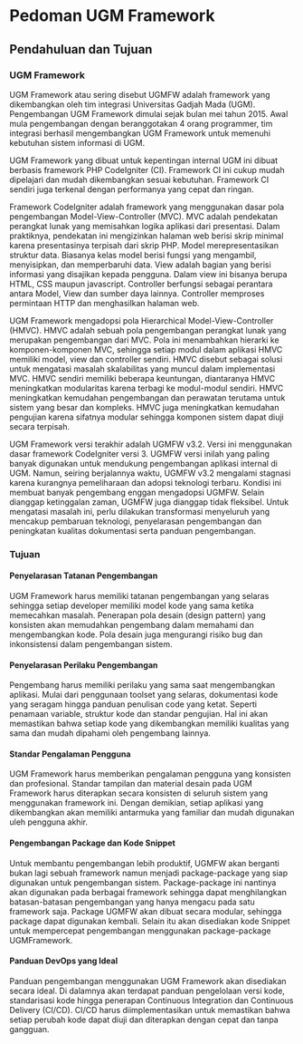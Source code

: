 # Pedoman UGM Framework

## Pendahuluan dan Tujuan
### UGM Framework
UGM Framework atau sering disebut UGMFW adalah framework yang dikembangkan oleh tim integrasi Universitas Gadjah Mada (UGM). Pengembangan UGM Framework dimulai sejak bulan mei tahun 2015. Awal mula pengembangan dengan beranggotakan 4 orang programmer, tim integrasi berhasil mengembangkan UGM Framework untuk memenuhi kebutuhan sistem informasi di UGM.

UGM Framework yang dibuat untuk kepentingan internal UGM ini dibuat berbasis framework PHP CodeIgniter (CI). Framework CI ini cukup mudah dipelajari dan mudah dikembangkan sesuai kebutuhan. Framework CI sendiri juga terkenal dengan performanya yang cepat dan ringan.

Framework CodeIgniter adalah framework yang menggunakan dasar pola pengembangan Model-View-Controller (MVC). MVC adalah pendekatan perangkat lunak yang memisahkan logika aplikasi dari presentasi. Dalam praktiknya, pendekatan ini mengizinkan halaman web berisi skrip minimal karena presentasinya terpisah dari skrip PHP. Model merepresentasikan struktur data. Biasanya kelas model berisi fungsi yang mengambil, menyisipkan, dan memperbaruhi data. View adalah bagian yang berisi informasi yang disajikan kepada pengguna. Dalam view ini bisanya berupa HTML, CSS maupun javascript. Controller berfungsi sebagai perantara antara Model, View dan sumber daya lainnya. Controller memproses permintaan HTTP dan menghasilkan halaman web.

UGM Framework mengadopsi pola Hierarchical Model-View-Controller (HMVC). HMVC adalah sebuah pola pengembangan perangkat lunak yang merupakan pengembangan dari MVC. Pola ini menambahkan hierarki ke komponen-komponen MVC, sehingga setiap modul dalam aplikasi HMVC memiliki model, view dan controller sendiri. HMVC disebut sebagai solusi untuk mengatasi masalah skalabilitas yang muncul dalam implementasi MVC. HMVC sendiri memiliki beberapa keuntungan, diantaranya HMVC meningkatkan modularitas karena terbagi ke modul-modul sendiri. HMVC meningkatkan kemudahan pengembangan dan perawatan terutama untuk sistem yang besar dan kompleks. HMVC juga meningkatkan kemudahan pengujian karena sifatnya modular sehingga komponen sistem dapat diuji secara terpisah.

UGM Framework versi terakhir adalah UGMFW v3.2. Versi ini menggunakan dasar framework CodeIgniter versi 3. UGMFW versi inilah yang paling banyak digunakan untuk mendukung pengembangan aplikasi internal di UGM. Namun, seiring berjalannya waktu, UGMFW v3.2 mengalami stagnasi karena kurangnya pemeliharaan dan adopsi teknologi terbaru. Kondisi ini membuat banyak pengembang enggan mengadopsi UGMFW. Selain dianggap ketinggalan zaman, UGMFW juga dianggap tidak fleksibel. Untuk mengatasi masalah ini, perlu dilakukan transformasi menyeluruh yang mencakup pembaruan teknologi, penyelarasan pengembangan dan peningkatan kualitas dokumentasi serta panduan pengembangan.
### Tujuan
#### Penyelarasan Tatanan Pengembangan
UGM Framework harus memiliki tatanan pengembangan yang selaras sehingga setiap developer memiliki model kode yang sama ketika memecahkan masalah. Penerapan pola desain (design pattern) yang konsisten akan memudahkan pengembang dalam memahami dan mengembangkan kode. Pola desain juga mengurangi risiko bug dan inkonsistensi dalam pengembangan sistem.
#### Penyelarasan Perilaku Pengembangan
Pengembang harus memiliki perilaku yang sama saat mengembangkan aplikasi. Mulai dari penggunaan toolset yang selaras, dokumentasi kode yang seragam hingga panduan penulisan code yang ketat. Seperti penamaan variable, struktur kode dan standar pengujian. Hal ini akan memastikan bahwa setiap kode yang dikembangkan memiliki kualitas yang sama dan mudah dipahami oleh pengembang lainnya.
#### Standar Pengalaman Pengguna
UGM Framework harus memberikan pengalaman pengguna yang konsisten dan profesional. Standar tampilan dan material desain pada UGM Framework harus diterapkan secara konsisten di seluruh sistem yang menggunakan framework ini. Dengan demikian, setiap aplikasi yang dikembangkan akan memiliki antarmuka yang familiar dan mudah digunakan uleh pengguna akhir.
#### Pengembangan Package dan Kode Snippet
Untuk membantu pengembangan lebih produktif, UGMFW akan berganti bukan lagi sebuah framework namun menjadi package-package yang siap digunakan untuk pengembangan sistem. Package-package ini nantinya akan digunakan pada berbagai framework sehingga dapat menghilangkan batasan-batasan pengembangan yang hanya mengacu pada satu framework saja. Package UGMFW akan dibuat secara modular, sehingga package dapat digunakan kembali. Selain itu akan disediakan kode Snippet untuk mempercepat pengembangan menggunakan package-package UGMFramework.
#### Panduan DevOps yang Ideal
Panduan pengembangan menggunakan UGM Framework akan disediakan secara ideal. Di dalamnya akan terdapat panduan pengelolaan versi kode, standarisasi kode hingga penerapan Continuous Integration dan Continuous Delivery (CI/CD). CI/CD harus diimplementasikan untuk memastikan bahwa setiap perubah kode dapat diuji dan diterapkan dengan cepat dan tanpa gangguan.

